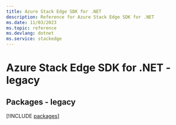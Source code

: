 ```yaml
---
title: Azure Stack Edge SDK for .NET
description: Reference for Azure Stack Edge SDK for .NET
ms.date: 11/03/2023
ms.topic: reference
ms.devlang: dotnet
ms.service: stackedge
---
```

# Azure Stack Edge SDK for .NET - legacy
## Packages - legacy
[!INCLUDE [packages](stack-edge-index.md)]